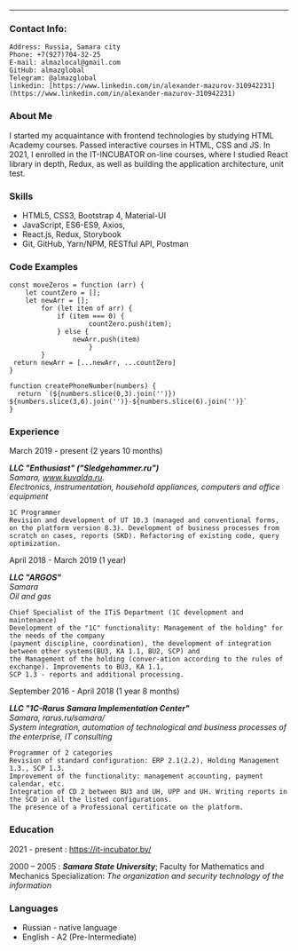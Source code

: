 _________________

### Contact Info:
    Address: Russia, Samara city
    Phone: +7(927)704-32-25
    E-mail: almazlocal@gmail.com
    GitHub: almazglobal
    Telegram: @almazglobal
    linkedin: [https://www.linkedin.com/in/alexander-mazurov-310942231](https://www.linkedin.com/in/alexander-mazurov-310942231)

### About Me
I started my acquaintance with frontend technologies by studying HTML Academy courses.
Passed interactive courses in HTML, CSS and JS. In 2021, I enrolled in the IT-INCUBATOR
on-line courses, where I studied React library in depth, Redux, as well as building the application architecture, unit test.

### Skills
- HTML5, CSS3, Bootstrap 4, Material-UI
- JavaScript, ES6-ES9, Axios,
- React.js, Redux, Storybook
- Git, GitHub, Yarn/NPM, RESTful API, Postman

### Code Examples
    const moveZeros = function (arr) {
        let countZero = [];
        let newArr = [];
            for (let item of arr) {
                if (item === 0) {
                        countZero.push(item);
                } else {
                    newArr.push(item)
                        }
            }
     return newArr = [...newArr, ...countZero]
    }
    
    function createPhoneNumber(numbers) {
      return `(${numbers.slice(0,3).join('')}) ${numbers.slice(3,6).join('')}-${numbers.slice(6).join('')}`
    }

### Experience

March 2019 - present (2 years 10 months)

***LLC "Enthusiast" ("Sledgehammer.ru")***   
_Samara, www.kuvalda.ru._    
_Electronics, instrumentation, household appliances, computers and office equipment_

    1C Programmer
    Revision and development of UT 10.3 (managed and conventional forms, on the platform version 8.3). Development of business processes from scratch on cases, reports (SKD). Refactoring of existing code, query optimization.

April 2018 - March 2019 (1 year)

***LLC "ARGOS"***   
_Samara_   
_Oil and gas_

    Chief Specialist of the ITiS Department (1C development and maintenance)
    Development of the "1C" functionality: Management of the holding" for the needs of the company   
    (payment discipline, coordination), the development of integration between other systems(BU3, KA 1.1, BU2, SCP) and  
    the Management of the holding (conver-ation according to the rules of exchange). Improvements to BU3, KA 1.1, 
    SCP 1.3 - reports and additional processing.


September 2016 - April 2018 (1 year 8 months)

***LLC "1C-Rarus Samara Implementation Center"***   
_Samara, rarus.ru/samara/_  
_System integration, automation of technological and business processes of the enterprise, IT consulting_

    Programmer of 2 categories
    Revision of standard configuration: ERP 2.1(2.2), Holding Management 1.3., SCP 1.3. 
    Improvement of the functionality: management accounting, payment calendar, etc.   
    Integration of CD 2 between BU3 and UH, UPP and UH. Writing reports in the SCD in all the listed configurations.      
    The presence of a Professional certificate on the platform.

### Education
2021 - present
:   https://it-incubator.by/

2000 – 2005
:   ***Samara State University***; Faculty for Mathematics and Mechanics Specialization: _The organization and security technology of the information_

### Languages
- Russian - native language
- English - A2 (Pre-Intermediate)
